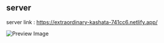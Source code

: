 ## server

server link : https://extraordinary-kashata-741cc6.netlify.app/

![Preview Image](https://Tanvir-Alam625.github.io/PC-HUT/src/images/sitPic.png)
